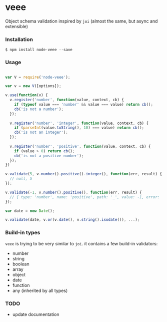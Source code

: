 # veee

Object schema validation inspired by `joi` (almost the same, but async and extensible)

### Installation

    $ npm install node-veee --save

### Usage
    
```js

var V = require('node-veee');

var v = new V([options]);

v.use(function(v) {
  v.register('number', function(value, context, cb) {
    if (typeof value === 'number' && value === value) return cb();
    cb('is not a number');
  });
  
  v.register('number', 'integer', function(value, context, cb) {
    if (parseInt(value.toString(), 10) === value) return cb();
    cb('is not an integer');
  });
  
  v.register('number', 'positive', function(value, context, cb) {
    if (value > 0) return cb();
    cb('is not a positive number');
  });
})

v.validate(5, v.number().positive().integer(), function(err, result) {
  // null, 5
});

v.validate(-1, v.number().positive(), function(err, result) {
  // { type: 'number', name: 'positive', path: '_', value: -1, error: 'is not a positive number' }, undefined
});

var date = new Date();

v.validate(date, v.or(v.date(), v.string().isodate()), ...);
```

### Build-in types

`veee` is trying to be very similar to `joi`. it contains a few build-in validators:

- number
- string
- boolean
- array
- object
- date
- function
- any (inherited by all types)

### TODO

- update documentation
